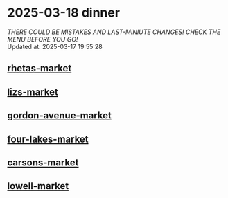 # 2025-03-18 dinner  
*THERE COULD BE MISTAKES AND LAST-MINIUTE CHANGES! CHECK THE MENU BEFORE YOU GO!*  
Updated at: 2025-03-17 19:55:28  
## [rhetas-market](https://wisc-housingdining.nutrislice.com/menu/rhetas-market/dinner/2025-03-18)  
## [lizs-market](https://wisc-housingdining.nutrislice.com/menu/lizs-market/dinner/2025-03-18)  
## [gordon-avenue-market](https://wisc-housingdining.nutrislice.com/menu/gordon-avenue-market/dinner/2025-03-18)  
## [four-lakes-market](https://wisc-housingdining.nutrislice.com/menu/four-lakes-market/dinner/2025-03-18)  
## [carsons-market](https://wisc-housingdining.nutrislice.com/menu/carsons-market/dinner/2025-03-18)  
## [lowell-market](https://wisc-housingdining.nutrislice.com/menu/lowell-market/dinner/2025-03-18)  
  

